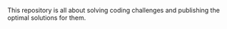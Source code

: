 This repository is all about solving coding challenges and publishing the optimal solutions for them.
